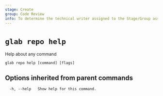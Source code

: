 ```yaml
---
stage: Create
group: Code Review
info: To determine the technical writer assigned to the Stage/Group associated with this page, see https://about.gitlab.com/handbook/product/ux/technical-writing/#assignments
---
```


<!--
This documentation is auto generated by a script.
Please do not edit this file directly. Run `make gen-docs` instead.
-->

# `glab repo help`

Help about any command

```plaintext
glab repo help [command] [flags]
```

## Options inherited from parent commands

```plaintext
  -h, --help   Show help for this command.
```

